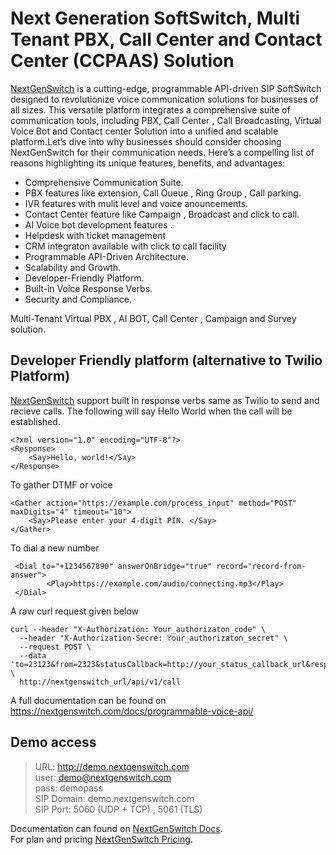 # Next Generation SoftSwitch, Multi Tenant PBX, Call Center and Contact Center (CCPAAS) Solution

[NextGenSwitch](https://nextgenswitch.com) is a cutting-edge, programmable API-driven SIP SoftSwitch designed to revolutionize voice communication solutions for businesses of all sizes. This versatile platform integrates a comprehensive suite of communication tools, including PBX, Call Center , Call Broadcasting, Virtual Voice Bot and Contact center Solution into a unified and scalable platform.Let’s dive into why businesses should consider choosing NextGenSwitch for their communication needs. Here’s a compelling list of reasons highlighting its unique features, benefits, and advantages:

- Comprehensive Communication Suite.
- PBX features like extension, Call Queue , Ring Group , Call parking.
- IVR features with mulit level and voice anouncements.
- Contact Center feature like Campaign , Broadcast and click to call.
- AI Voice bot development features .
- Helpdesk with ticket management
- CRM integraton available with click to call facility
- Programmable API-Driven Architecture.
- Scalability and Growth.
- Developer-Friendly Platform.
- Built-in Voice Response Verbs.
- Security and Compliance.

Multi-Tenant Virtual PBX , AI BOT, Call Center , Campaign and Survey solution.
## Developer Friendly platform (alternative to Twilio Platform)
[NextGenSwitch](https://nextgenswitch.com) support built in response verbs same as Twilio to send and recieve calls.
The following will say Hello World when the call will be established.
```
<?xml version="1.0" encoding="UTF-8"?>
<Response>
    <Say>Hello, world!</Say>
</Response>
```
To gather DTMF or voice
```
<Gather action="https://example.com/process_input" method="POST" maxDigits="4" timeout="10">
    <Say>Please enter your 4-digit PIN. </Say>
</Gather>
```

To dial a new number
```
 <Dial to="+1234567890" answerOnBridge="true" record="record-from-answer">
        <Play>https://example.com/audio/connecting.mp3</Play>
 </Dial>
```


A raw curl request given below
```
curl --header "X-Authorization: Your_authorizaton_code" \
  --header "X-Authorization-Secre: Your_authorizaton_secret" \
  --request POST \
  --data 'to=23123&from=2323&statusCallback=http://your_status_callback_url&response=http://your_xml_response_document_url' \
  http://nextgenswitch_url/api/v1/call
```
A full documentation can be found on https://nextgenswitch.com/docs/programmable-voice-api/

## Demo access
> URL: http://demo.nextgenswitch.com \
> user: demo@nextgenswitch.com \
> pass: demopass \
> SIP  Domain: demo.nextgenswitch.com \
> SIP Port: 5060 (UDP + TCP) , 5061 (TLS)

Documentation can found on  [NextGenSwitch Docs](https://nextgenswitch.com/docs).\
For plan and pricing  [NextGenSwitch Pricing](https://nextgenswitch.com/plans-and-pricing/).

